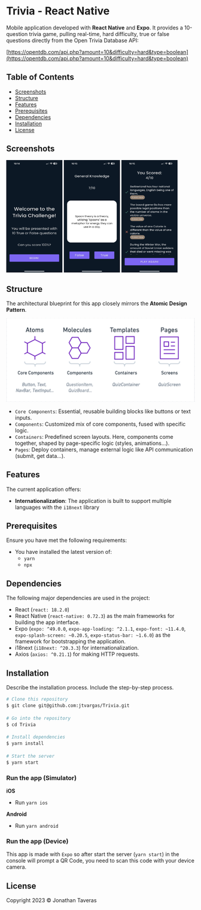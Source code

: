 
# Trivia - React Native

Mobile application developed with **React Native** and **Expo**. It provides a 10-question trivia game, pulling real-time, hard difficulty, true or false questions directly from the Open Trivia Database API:

[https://opentdb.com/api.php?amount=10&difficulty=hard&type=boolean](https://opentdb.com/api.php?amount=10&difficulty=hard&type=boolean)

## Table of Contents
- [Screenshots](#screenshots)
- [Structure](#structure)
- [Features](#features)
- [Prerequisites](#prerequisites)
- [Dependencies](#dependencies)
- [Installation](#installation)
- [License](#license)

## Screenshots
<img src="./assets/Home.png"  width="150" height="300">
<img src="./assets/QuizScreen.png"  width="150" height="300">
<img src="./assets/QuizResult.png"  width="150" height="300">

## Structure
The architectural blueprint for this app closely mirrors the **Atomic Design Pattern**.

![Alt text](/assets/structure.png)

- `Core Components`: Essential, reusable building blocks like buttons or text inputs.
- `Components`: Customized mix of core components, fused with specific logic.
- `Containers`: Predefined screen layouts. Here, components come together, shaped by page-specific logic (styles, animations...).
- `Pages`: Deploy containers, manage external logic like API communication (submit, get data...).

## Features
The current application offers:

- **Internationalization**: The application is built to support multiple languages with the `i18next` library

## Prerequisites
Ensure you have met the following requirements:

* You have installed the latest version of:
	*  `yarn`
	* `npx`

## Dependencies
The following major dependencies are used in the project:

- React (`react: 18.2.0`) 
- React Native (`react-native: 0.72.3`) as the main frameworks for building the app interface.
- Expo (`expo: ^49.0.0`, `expo-app-loading: ^2.1.1`, `expo-font: ~11.4.0`, `expo-splash-screen: ~0.20.5`, `expo-status-bar: ~1.6.0`) as the framework for bootstrapping the application.
-  i18next (`i18next: ^20.3.3`) for internationalization.
- Axios (`axios: ^0.21.1`) for making HTTP requests.


## Installation
Describe the installation process. Include the step-by-step process.

```bash
# Clone this repository
$ git clone git@github.com:jtvargas/Trivia.git

# Go into the repository
$ cd Trivia

# Install dependencies
$ yarn install

# Start the server
$ yarn start

```

### Run the app (**Simulator**)

**iOS**
- Run `yarn ios`

**Android**
- Run `yarn android`

### Run the app (**Device**)
This app is made with `Expo` so after start the server (`yarn start`) in the console will prompt a QR Code, you need to scan this code with your device camera.

## License
Copyright 2023 © Jonathan Taveras
